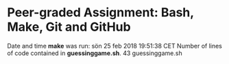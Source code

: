 # Peer-graded Assignment: Bash, Make, Git and GitHub
Date and time **make** was run:
sön 25 feb 2018 19:51:38 CET
Number of lines of code contained in **guessinggame.sh**.
43 guessinggame.sh
